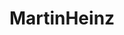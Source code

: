 ---
title: MartinHeinz
github: https://github.com/MartinHeinz
mode: dark
transition: 3s
archetype:
- Little Bit of Everything
---